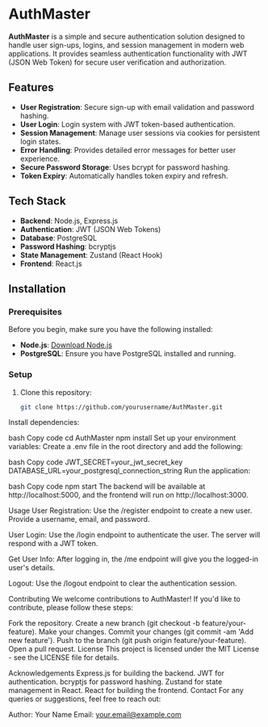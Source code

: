 # AuthMaster

**AuthMaster** is a simple and secure authentication solution designed to handle user sign-ups, logins, and session management in modern web applications. It provides seamless authentication functionality with JWT (JSON Web Token) for secure user verification and authorization.

## Features

- **User Registration**: Secure sign-up with email validation and password hashing.
- **User Login**: Login system with JWT token-based authentication.
- **Session Management**: Manage user sessions via cookies for persistent login states.
- **Error Handling**: Provides detailed error messages for better user experience.
- **Secure Password Storage**: Uses bcrypt for password hashing.
- **Token Expiry**: Automatically handles token expiry and refresh.

## Tech Stack

- **Backend**: Node.js, Express.js
- **Authentication**: JWT (JSON Web Tokens)
- **Database**: PostgreSQL
- **Password Hashing**: bcryptjs
- **State Management**: Zustand (React Hook)
- **Frontend**: React.js

## Installation

### Prerequisites

Before you begin, make sure you have the following installed:
- **Node.js**: [Download Node.js](https://nodejs.org/)
- **PostgreSQL**: Ensure you have PostgreSQL installed and running.

### Setup

1. Clone this repository:
   ```bash
   git clone https://github.com/yourusername/AuthMaster.git
Install dependencies:

bash
Copy code
cd AuthMaster
npm install
Set up your environment variables: Create a .env file in the root directory and add the following:

bash
Copy code
JWT_SECRET=your_jwt_secret_key
DATABASE_URL=your_postgresql_connection_string
Run the application:

bash
Copy code
npm start
The backend will be available at http://localhost:5000, and the frontend will run on http://localhost:3000.

Usage
User Registration:
Use the /register endpoint to create a new user. Provide a username, email, and password.

User Login:
Use the /login endpoint to authenticate the user. The server will respond with a JWT token.

Get User Info:
After logging in, the /me endpoint will give you the logged-in user's details.

Logout:
Use the /logout endpoint to clear the authentication session.

Contributing
We welcome contributions to AuthMaster! If you'd like to contribute, please follow these steps:

Fork the repository.
Create a new branch (git checkout -b feature/your-feature).
Make your changes.
Commit your changes (git commit -am 'Add new feature').
Push to the branch (git push origin feature/your-feature).
Open a pull request.
License
This project is licensed under the MIT License - see the LICENSE file for details.

Acknowledgements
Express.js for building the backend.
JWT for authentication.
bcryptjs for password hashing.
Zustand for state management in React.
React for building the frontend.
Contact
For any queries or suggestions, feel free to reach out:

Author: Your Name
Email: your.email@example.com